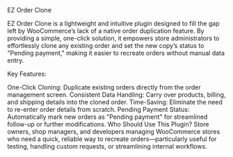 EZ Order Clone

EZ Order Clone is a lightweight and intuitive plugin designed to fill the gap left by WooCommerce’s lack of a native order duplication feature. By providing a simple, one-click solution, it empowers store administrators to effortlessly clone any existing order and set the new copy’s status to "Pending payment," making it easier to recreate orders without manual data entry.

Key Features:

One-Click Cloning: Duplicate existing orders directly from the order management screen.
Consistent Data Handling: Carry over products, billing, and shipping details into the cloned order.
Time-Saving: Eliminate the need to re-enter order details from scratch.
Pending Payment Status: Automatically mark new orders as "Pending payment" for streamlined follow-up or further modifications.
Who Should Use This Plugin?
Store owners, shop managers, and developers managing WooCommerce stores who need a quick, reliable way to recreate orders—particularly useful for testing, handling custom requests, or streamlining internal workflows.
